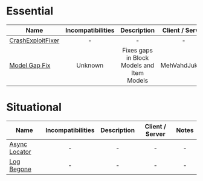 # Essential
| Name | Incompatibilities | Description | Client / Server | Notes |
| --- | :---: | :---: | :---: | :---: |
| [CrashExploitFixer](https://modrinth.com/mod/Z5GdSH3X) |  - | - | - | - |
| [Model Gap Fix](https://modrinth.com/mod/QdG47OkI) | Unknown | Fixes gaps in Block Models and Item Models | MehVahdJukaar | Client | N/A |

# Situational
| Name | Incompatibilities | Description | Client / Server | Notes |
| --- | :---: | :---: | :---: | :---: |
| [Async Locator](https://modrinth.com/mod/rkN8aqci) | - | - | - | - |
| [Log Begone](https://www.curseforge.com/projects/623560) |  - | - | - | - |